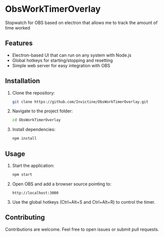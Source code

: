 # ObsWorkTimerOverlay
Stopwatch for OBS based on electron that allows me to track the amount of time worked

## Features
- Electron-based UI that can run on any system with Node.js
- Global hotkeys for starting/stopping and resetting
- Simple web server for easy integration with OBS

## Installation
1. Clone the repository:
   ```bash
   git clone https://github.com/Invictine/ObsWorkTimerOverlay.git
   ```
2. Navigate to the project folder:
   ```bash
   cd ObsWorkTimerOverlay
   ```
3. Install dependencies:
   ```bash
   npm install
   ```

## Usage
1. Start the application:
   ```bash
   npm start
   ```
2. Open OBS and add a browser source pointing to:
   ```
   http://localhost:3000
   ```
3. Use the global hotkeys (Ctrl+Alt+S and Ctrl+Alt+R) to control the timer.

## Contributing
Contributions are welcome. Feel free to open issues or submit pull requests.
